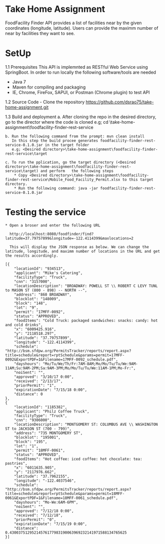 # Take Home Assignment

FoodFacility Finder API provides a list of facilities near by the given coordinates (longitude, latitude). Users can provide the maximm number of near by facilities they want to see.

# SetUp

1.1 Prerequisites
This API is implemnted as RESTful Web Service using SpringBoot. In order to run locally the following software/tools are needed 

* Java 7
* Maven for compiling and packaging
* IE, Chrome, FireFox, SAPUI, or Postman (Chrome plugin) to test API

1.2 Source Code
	- Clone the repository https://github.com/dsrao75/take-home-assignment.git
	
1.3 Build and deployment
	a. After cloning the repo in the desired directory, go to the director where the code is cloned
	   e.g; cd <Desired directory>\take-home-assignment\foodfacility-finder-rest-service
	 
	b. Run the following command from the prompt: mvn clean install
	   In this step the build procee generates foodfacility-finder-rest-service-0.1.0.jar in the target folder  
	   e.g; <Desired directory>\take-home-assignment\foodfacility-finder-rest-service\target
	  
	c. To run the pplication, go the target directory (<Desired directory>\take-home-assignment\foodfacility-finder-rest-service\target) and perform   the following steps
		* Copy <Desired directory>\take-home-assignment\foodfacility-finder-rest-service\Mobile_Food_Facility_Permit.xlsx to this target directory.
		* Run the following command: java -jar foodfacility-finder-rest-service-0.1.0.jar

# Testing the service

	* Open a broser and enter the following URL
	 
	  http://localhost:8080/foodfinder/find?latitude=37.79757899&longitude=-122.4114399&maxlocations=2
	
	  This will display the JSON response as below. We can change the latitude, longitude, and maximm number of locations in the URL and get the results accordingly.

	[{
        "locationId": "934513",
        "applicant": "Mike's Catering",
        "facilityType": "Truck",
        "cnn": "3157000",
        "locationDescription": "BROADWAY: POWELL ST \\ ROBERT C LEVY TUNL to MASON ST (800 - 898) -- NORTH --",
        "address": "860 BROADWAY",
        "blocklot": "148009",
        "block": "148",
        "lot": "9",
        "permit": "17MFF-0092",
        "status": "APPROVED",
        "foodItems": "Cold Truck: packaged sandwiches: snacks: candy: hot and cold drinks",
        "x": "6009425.916",
        "y": "2118518.297",
        "latitude": "37.79757899",
        "longitude": "-122.4114399",
        "schedule": "http://bsm.sfdpw.org/PermitsTracker/reports/report.aspx?title=schedule&report=rptSchedule&params=permit=17MFF-0092&ExportPDF=1&Filename=17MFF-0092_schedule.pdf",
        "dayshours": "Mo/Tu/We/Th/Fr:7AM-8AM;Mo/Mo/Tu/Tu/We:9AM-11AM;Su:9AM-2PM;Sa:9AM-3PM;Mo/Mo/Tu/Tu/We:11AM-1PM;Mo-Fr:",
        "noiSent": "",
        "approved": "3/10/17 0:00",
        "received": "2/13/17",
        "priorPermit": "1",
        "expirationDate": "7/15/18 0:00",
        "distance": 0
    },
    {
        "locationId": "1185382",
        "applicant": "Philz Coffee Truck",
        "facilityType": "Truck",
        "cnn": "9306000",
        "locationDescription": "MONTGOMERY ST: COLUMBUS AVE \\ WASHINGTON ST to JACKSON ST (700 - 799)",
        "address": "735 MONTGOMERY ST",
        "blocklot": "195001",
        "block": "195",
        "lot": "1",
        "permit": "18MFF-0061",
        "status": "APPROVED",
        "foodItems": "Hot coffee: iced coffee: hot chocolate: tea: pastries",
        "x": "6011635.905",
        "y": "2117976.662",
        "latitude": "37.7962155",
        "longitude": "-122.4037546",
        "schedule": "http://bsm.sfdpw.org/PermitsTracker/reports/report.aspx?title=schedule&report=rptSchedule&params=permit=18MFF-0061&ExportPDF=1&Filename=18MFF-0061_schedule.pdf",
        "dayshours": "Mo-We:6AM-6PM",
        "noiSent": "",
        "approved": "7/12/18 0:00",
        "received": "7/12/18",
        "priorPermit": "0",
        "expirationDate": "7/15/19 0:00",
        "distance": 0.43003751295214576177983190063969232141971588134765625
    }] 